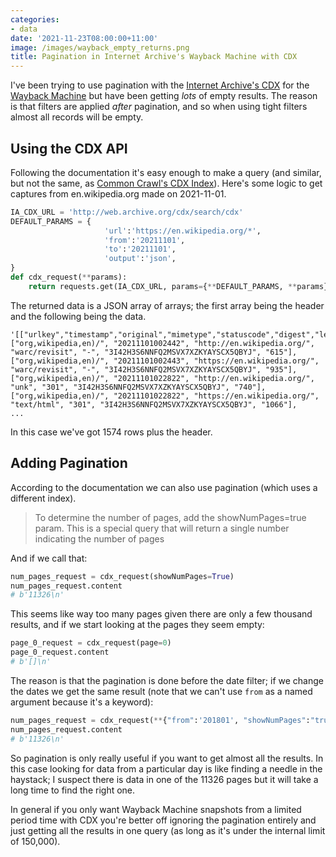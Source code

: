 ```yaml
---
categories:
- data
date: '2021-11-23T08:00:00+11:00'
image: /images/wayback_empty_returns.png
title: Pagination in Internet Archive's Wayback Machine with CDX
---
```


I've been trying to use pagination with the [Internet Archive's CDX](https://github.com/internetarchive/wayback/tree/master/wayback-cdx-server) for the [Wayback Machine](https://archive.org/web/) but have been getting *lots* of empty results.
The reason is that filters are applied *after* pagination, and so when using tight filters almost all records will be empty.

## Using the CDX API

Following the documentation it's easy enough to make a query (and similar, but not the same, as [Common Crawl's CDX Index](/searching-100b-pages-cdx)).
Here's some logic to get captures from en.wikipedia.org made on 2021-11-01.

```python
IA_CDX_URL = 'http://web.archive.org/cdx/search/cdx'
DEFAULT_PARAMS = {
                     'url':'https://en.wikipedia.org/*', 
                     'from':'20211101', 
                     'to':'20211101', 
                     'output':'json',
}
def cdx_request(**params):
    return requests.get(IA_CDX_URL, params={**DEFAULT_PARAMS, **params})
```

The returned data is a JSON array of arrays; the first array being the header and the following being the data.

```
'[["urlkey","timestamp","original","mimetype","statuscode","digest","length"],
["org,wikipedia,en)/", "20211101002442", "http://en.wikipedia.org/", "warc/revisit", "-", "3I42H3S6NNFQ2MSVX7XZKYAYSCX5QBYJ", "615"],
["org,wikipedia,en)/", "20211101002443", "https://en.wikipedia.org/", "warc/revisit", "-", "3I42H3S6NNFQ2MSVX7XZKYAYSCX5QBYJ", "935"],
["org,wikipedia,en)/", "20211101022822", "http://en.wikipedia.org/", "unk", "301", "3I42H3S6NNFQ2MSVX7XZKYAYSCX5QBYJ", "740"],
["org,wikipedia,en)/", "20211101022822", "https://en.wikipedia.org/", "text/html", "301", "3I42H3S6NNFQ2MSVX7XZKYAYSCX5QBYJ", "1066"],
...
```

In this case we've got 1574 rows plus the header.

## Adding Pagination

According to the documentation we can also use pagination (which uses a different index).

> To determine the number of pages, add the showNumPages=true param. This is a special query that will return a single number indicating the number of pages

And if we call that:

```python
num_pages_request = cdx_request(showNumPages=True)
num_pages_request.content
# b'11326\n'
```

This seems like way too many pages given there are only a few thousand results, and if we start looking at the pages they seem empty:

```python
page_0_request = cdx_request(page=0)
page_0_request.content
# b'[]\n'
```

The reason is that the pagination is done before the date filter; if we change the dates we get the same result (note that we can't use `from` as a named argument because it's a keyword):

```python
num_pages_request = cdx_request(**{"from":'201801', "showNumPages":"true"})
num_pages_request.content
# b'11326\n'
```

So pagination is only really useful if you want to get almost all the results.
In this case looking for data from a particular day is like finding a needle in the haystack; I suspect there is data in one of the 11326 pages but it will take a long time to find the right one.

In general if you only want Wayback Machine snapshots from a limited period time with CDX you're better off ignoring the pagination entirely and just getting all the results in one query (as long as it's under the internal limit of 150,000).